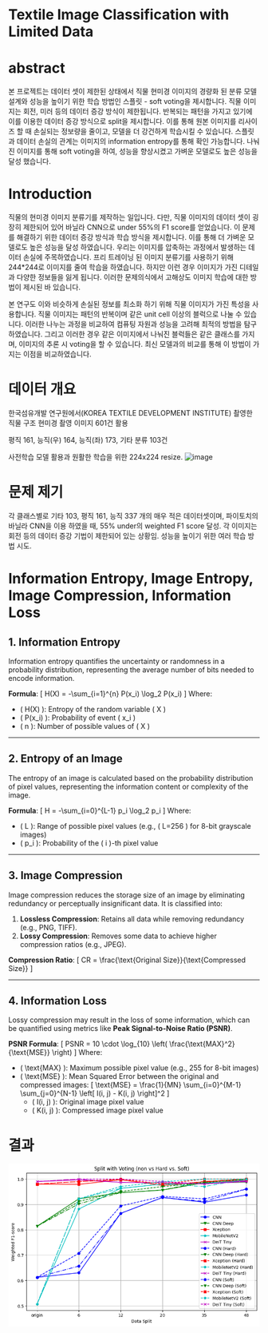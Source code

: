 # Textile Image Classification with Limited Data

# abstract

본 프로젝트는 데이터 셋이 제한된 상태에서 직물 현미경 이미지의 경량화 된 분류 모델 설계와 성능을 높이기 위한 학습 방법인 스플릿 - soft voting을 제시합니다. 직물 이미지는 회전, 미러 등의 데이터 증강 방식이 제한됩니다. 반복되는 패턴을 가지고 있기에 이를 이용한 데이터 증강 방식으로 split을 제시합니다. 이를 통해 원본 이미지를 리사이즈 할 때 손실되는 정보량을 줄이고, 모델을 더 강건하게 학습시킬 수 있습니다. 스플릿과 데이터 손실의 관계는 이미지의 information entropy를 통해 확인 가능합니다. 나눠진 이미지를 통해 soft voting을 하여, 성능을 향상시켰고 가벼운 모델로도 높은 성능을 달성 했습니다.

# Introduction

직물의 현미경 이미지 분류기를 제작하는 일입니다. 다만, 직물 이미지의 데이터 셋이 굉장히 제한되어 있어 바닐라 CNN으로 under 55%의 F1 score를 얻었습니다. 이 문제를 해결하기 위한 데이터 증강 방식과 학습 방식을 제시합니다. 이를 통해 더 가벼운 모델로도 높은 성능을 달성 하였습니다. 우리는 이미지를 압축하는 과정에서 발생하는 데이터 손실에 주목하였습니다. 프리 트레이닝 된 이미지 분류기를 사용하기 위해 244*244로 이미지를 줄여 학습을 하였습니다. 하지만 이런 경우 이미지가 가진 디테일과 다양한 정보들을 잃게 됩니다. 이러한 문제의식에서 고해상도 이미지 학습에 대한 방법이 제시된 바 있습니다.

본 연구도 이와 비슷하게 손실된 정보를 최소화 하기 위해 직물 이미지가 가진 특성을 사용합니다. 직물 이미지는 패턴의 반복이며 같은 unit cell 이상의 블럭으로 나눌 수 있습니다. 이러한 나누는 과정을 비교하여 컴퓨팅 자원과 성능을 고려해 최적의 방법을 탐구 하였습니다. 그리고 이러한 경우 같은 이미지에서 나눠진 블럭들은 같은 클래스를 가지며, 이미지의 추론 시 voting을 할 수 있습니다. 최신 모델과의 비교를 통해 이 방법이 가지는 이점을 비교하였습니다.

# 데이터 개요
한국섬유개발 연구원에서(KOREA TEXTILE DEVELOPMENT INSTITUTE) 촬영한 직물 구조 현미경 촬영 이미지 601건 활용

평직 161, 능직(우) 164, 능직(좌) 173, 기타 분류 103건

사전학습 모델 활용과 원활한 학습을 위한 224x224 resize.
![image](https://github.com/user-attachments/assets/bb90e2e2-72de-49b0-93e1-29f23c08c01b)
 
# 문제 제기 
각 클래스별로 기타 103, 평직 161, 능직 337 개의 매우 적은 데이터셋이며, 파이토치의 바닐라 CNN을 이용 하였을 때, 55% under의 weighted F1 score 달성. 각 이미지는 회전 등의 데이터 증강 기법이 제한되어 있는 상황임. 
성능을 높이기 위한 여러 학습 방법 시도.


# Information Entropy, Image Entropy, Image Compression, Information Loss

## 1. Information Entropy

Information entropy quantifies the uncertainty or randomness in a probability distribution, representing the average number of bits needed to encode information.

**Formula**:
\[
H(X) = -\sum_{i=1}^{n} P(x_i) \log_2 P(x_i)
\]
Where:
- \( H(X) \): Entropy of the random variable \( X \)
- \( P(x_i) \): Probability of event \( x_i \)
- \( n \): Number of possible values of \( X \)

---

## 2. Entropy of an Image

The entropy of an image is calculated based on the probability distribution of pixel values, representing the information content or complexity of the image.

**Formula**:
\[
H = -\sum_{i=0}^{L-1} p_i \log_2 p_i
\]
Where:
- \( L \): Range of possible pixel values (e.g., \( L=256 \) for 8-bit grayscale images)
- \( p_i \): Probability of the \( i \)-th pixel value

---

## 3. Image Compression

Image compression reduces the storage size of an image by eliminating redundancy or perceptually insignificant data. It is classified into:
1. **Lossless Compression**: Retains all data while removing redundancy (e.g., PNG, TIFF).
2. **Lossy Compression**: Removes some data to achieve higher compression ratios (e.g., JPEG).

**Compression Ratio**:
\[
CR = \frac{\text{Original Size}}{\text{Compressed Size}}
\]

---

## 4. Information Loss

Lossy compression may result in the loss of some information, which can be quantified using metrics like **Peak Signal-to-Noise Ratio (PSNR)**.

**PSNR Formula**:
\[
PSNR = 10 \cdot \log_{10} \left( \frac{\text{MAX}^2}{\text{MSE}} \right)
\]
Where:
- \( \text{MAX} \): Maximum possible pixel value (e.g., 255 for 8-bit images)
- \( \text{MSE} \): Mean Squared Error between the original and compressed images:
\[
\text{MSE} = \frac{1}{MN} \sum_{i=0}^{M-1} \sum_{j=0}^{N-1} \left[ I(i, j) - K(i, j) \right]^2
\]
    - \( I(i, j) \): Original image pixel value
    - \( K(i, j) \): Compressed image pixel value
# 결과

![HB-KwonPHYS](https://github.com/HB-KwonPHYS/textile_image_classification/blob/main/plot/all%20.png)



